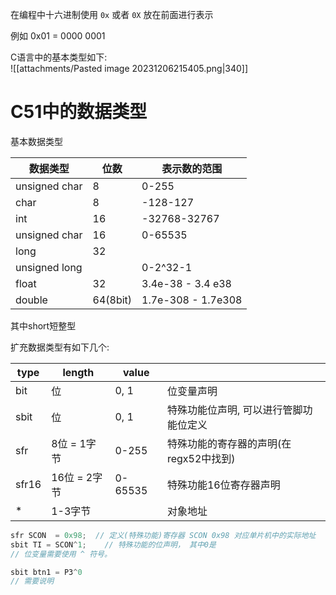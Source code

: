 在编程中十六进制使用 `0x` 或者 `0X` 放在前面进行表示

例如 0x01 = 0000 0001 

C语言中的基本类型如下:  
![[attachments/Pasted image 20231206215405.png|340]]

# C51中的数据类型

基本数据类型

| 数据类型      | 位数     | 表示数的范围       |
| ------------- | -------- | ------------------ |
| unsigned char | 8        | 0-255              |
| char          | 8        | -128-127           |
| int           | 16       | -32768-32767       |
| unsigned char | 16       | 0-65535            |
| long          | 32       |                    |
| unsigned long |          | 0-2^32-1           |
| float         | 32       | 3.4e-38 - 3.4 e38  |
| double        | 64(8bit) | 1.7e-308 - 1.7e308 |

其中short短整型 


扩充数据类型有如下几个: 

| type  | length       | value   |                                        |
| ----- | ------------ | ------- | -------------------------------------- |
| bit   | 位           | 0, 1    | 位变量声明                             |
| sbit  | 位           | 0, 1    | 特殊功能位声明, 可以进行管脚功能位定义 |
| sfr   | 8位 = 1字节  | 0-255   | 特殊功能的寄存器的声明(在regx52中找到) |
| sfr16 | 16位 = 2字节 | 0-65535 | 特殊功能16位寄存器声明                   |
| *     | 1-3字节      |         | 对象地址                               | 

```c 
sfr SCON  = 0x98;  // 定义(特殊功能)寄存器 SCON 0x98 对应单片机中的实际地址 
sbit TI = SCON^1;    // 特殊功能的位声明， 其中0是
// 位变量需要使用 ^ 符号。

sbit btn1 = P3^0
// 需要说明 

``` 

